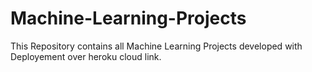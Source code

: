 # Machine-Learning-Projects

This Repository contains all Machine Learning Projects developed with Deployement over heroku cloud link.
